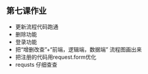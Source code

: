 ## 第七课作业

 * 更新流程代码跑通
 * 删除功能
 * 登录功能
 * 把“增删改查”+“前端，逻辑端，数据端” 流程图画出来
 * 把注册的代码用request.form优化
 * requsts 仔细查查

